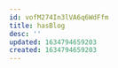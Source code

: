 ```yaml
---
id: vofM274In3lVA6q6WdFfm
title: hasBlog
desc: ''
updated: 1634794659203
created: 1634794659203
---
```


